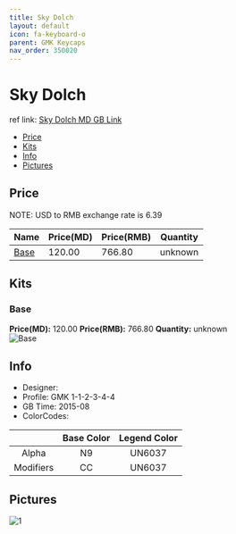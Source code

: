 ```yaml
---
title: Sky Dolch
layout: default
icon: fa-keyboard-o
parent: GMK Keycaps
nav_order: 350020
---
```


# Sky Dolch

ref link: [Sky Dolch MD GB Link](https://www.massdrop.com/buy/gmk-sky-dolch)

* [Price](#price)
* [Kits](#kits)
* [Info](#info)
* [Pictures](#pictures)


## Price  
NOTE: USD to RMB exchange rate is 6.39

| Name          | Price(MD)    |  Price(RMB) | Quantity |
| ------------- | ------------ |  ---------- | -------- |
|[Base](#base)|120.00|766.80|unknown|


## Kits
### Base
**Price(MD):** 120.00    **Price(RMB):** 766.80    **Quantity:** unknown  
<img src="{{ 'assets/images/gmk-keycaps/skydolch/kits_pics/base.jpeg' | relative_url }}" alt="Base" class="image featured">


## Info
* Designer: 
* Profile: GMK 1-1-2-3-4-4
* GB Time: 2015-08
* ColorCodes:  

||Base Color      | Legend Color
|:-------------: |:-------------: | :------------:
|Alpha|N9|UN6037
|Modifiers|CC|UN6037

## Pictures
<img src="{{ 'assets/images/gmk-keycaps/skydolch/rendering_pics/1.jpg' | relative_url }}" alt="1" class="image featured">
